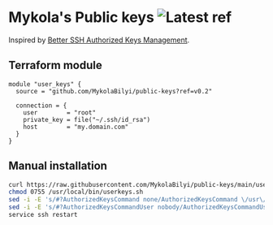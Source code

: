 # Mykola's Public keys  ![Latest ref](https://img.shields.io/github/v/tag/MykolaBilyi/public-keys?label=ref)

Inspired by [Better SSH Authorized Keys Management](https://gist.github.com/sivel/c68f601137ef9063efd7).

## Terraform module

```hcl
module "user_keys" {
  source = "github.com/MykolaBilyi/public-keys?ref=v0.2"

  connection = {
    user        = "root"
    private_key = file("~/.ssh/id_rsa")
    host        = "my.domain.com"
  }
}
```

## Manual installation

```sh
curl https://raw.githubusercontent.com/MykolaBilyi/public-keys/main/userkeys.sh > /usr/local/bin/userkeys.sh
chmod 0755 /usr/local/bin/userkeys.sh
sed -i -E 's/#?AuthorizedKeysCommand none/AuthorizedKeysCommand \/usr\/local\/bin\/userkeys.sh %u/' /etc/ssh/sshd_config
sed -i -E 's/#?AuthorizedKeysCommandUser nobody/AuthorizedKeysCommandUser nobody/' /etc/ssh/sshd_config
service ssh restart
```

